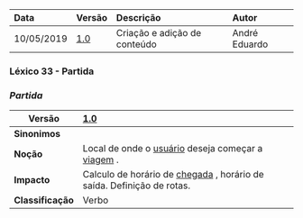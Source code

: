 |Data|Versão|Descrição|Autor|
|:---|:---|:---|:---|
|10/05/2019|[1.0](https://github.com/Andre-Eduardo/2019.1-Requisitos-Moovit/tree/master/lexicos/versao%201.0)|Criação e adição de conteúdo|André Eduardo|


### Léxico 33 - Partida
### ***<a name="partida">Partida</a>***


|Versão|[1.0](https://github.com/Andre-Eduardo/2019.1-Requisitos-Moovit/tree/master/lexicos/versao%201.0)
|-|:-|
|**Sinonimos**|
|**Noção**|Local de onde o [usuário](https://github.com/Andre-Eduardo/2019.1-Requisitos-Moovit/wiki/L65-Usuário) deseja começar a [viagem](#viagem) . |
|**Impacto**|Calculo de horário de [chegada](#chegada) , horário de saída. Definição de rotas. |
|**Classificação**| Verbo
